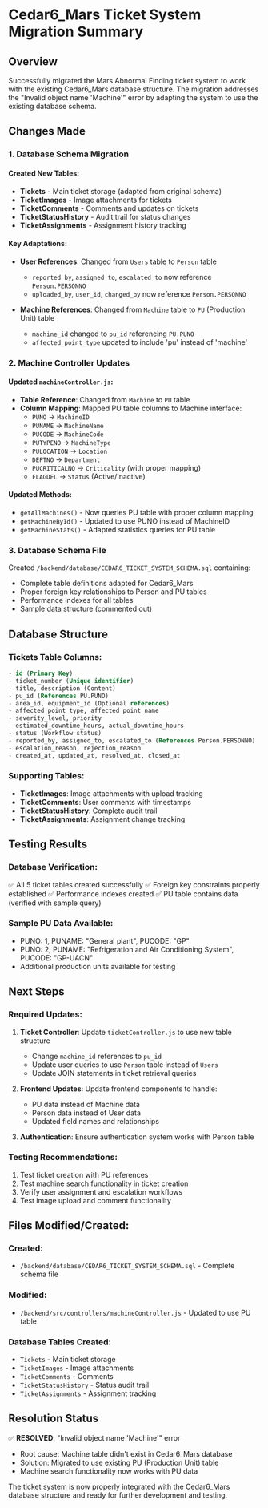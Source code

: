 # Cedar6_Mars Ticket System Migration Summary

## Overview
Successfully migrated the Mars Abnormal Finding ticket system to work with the existing Cedar6_Mars database structure. The migration addresses the "Invalid object name 'Machine'" error by adapting the system to use the existing database schema.

## Changes Made

### 1. Database Schema Migration

#### Created New Tables:
- **Tickets** - Main ticket storage (adapted from original schema)
- **TicketImages** - Image attachments for tickets
- **TicketComments** - Comments and updates on tickets  
- **TicketStatusHistory** - Audit trail for status changes
- **TicketAssignments** - Assignment history tracking

#### Key Adaptations:
- **User References**: Changed from `Users` table to `Person` table
  - `reported_by`, `assigned_to`, `escalated_to` now reference `Person.PERSONNO`
  - `uploaded_by`, `user_id`, `changed_by` now reference `Person.PERSONNO`

- **Machine References**: Changed from `Machine` table to `PU` (Production Unit) table
  - `machine_id` changed to `pu_id` referencing `PU.PUNO`
  - `affected_point_type` updated to include 'pu' instead of 'machine'

### 2. Machine Controller Updates

#### Updated `machineController.js`:
- **Table Reference**: Changed from `Machine` to `PU` table
- **Column Mapping**: Mapped PU table columns to Machine interface:
  - `PUNO` → `MachineID`
  - `PUNAME` → `MachineName` 
  - `PUCODE` → `MachineCode`
  - `PUTYPENO` → `MachineType`
  - `PULOCATION` → `Location`
  - `DEPTNO` → `Department`
  - `PUCRITICALNO` → `Criticality` (with proper mapping)
  - `FLAGDEL` → `Status` (Active/Inactive)

#### Updated Methods:
- `getAllMachines()` - Now queries PU table with proper column mapping
- `getMachineById()` - Updated to use PUNO instead of MachineID
- `getMachineStats()` - Adapted statistics queries for PU table

### 3. Database Schema File

Created `/backend/database/CEDAR6_TICKET_SYSTEM_SCHEMA.sql` containing:
- Complete table definitions adapted for Cedar6_Mars
- Proper foreign key relationships to Person and PU tables
- Performance indexes for all tables
- Sample data structure (commented out)

## Database Structure

### Tickets Table Columns:
```sql
- id (Primary Key)
- ticket_number (Unique identifier)
- title, description (Content)
- pu_id (References PU.PUNO)
- area_id, equipment_id (Optional references)
- affected_point_type, affected_point_name
- severity_level, priority
- estimated_downtime_hours, actual_downtime_hours
- status (Workflow status)
- reported_by, assigned_to, escalated_to (References Person.PERSONNO)
- escalation_reason, rejection_reason
- created_at, updated_at, resolved_at, closed_at
```

### Supporting Tables:
- **TicketImages**: Image attachments with upload tracking
- **TicketComments**: User comments with timestamps
- **TicketStatusHistory**: Complete audit trail
- **TicketAssignments**: Assignment change tracking

## Testing Results

### Database Verification:
✅ All 5 ticket tables created successfully
✅ Foreign key constraints properly established
✅ Performance indexes created
✅ PU table contains data (verified with sample query)

### Sample PU Data Available:
- PUNO: 1, PUNAME: "General plant", PUCODE: "GP"
- PUNO: 2, PUNAME: "Refrigeration and Air Conditioning System", PUCODE: "GP-UACN"
- Additional production units available for testing

## Next Steps

### Required Updates:
1. **Ticket Controller**: Update `ticketController.js` to use new table structure
   - Change `machine_id` references to `pu_id`
   - Update user queries to use `Person` table instead of `Users`
   - Update JOIN statements in ticket retrieval queries

2. **Frontend Updates**: Update frontend components to handle:
   - PU data instead of Machine data
   - Person data instead of User data
   - Updated field names and relationships

3. **Authentication**: Ensure authentication system works with Person table

### Testing Recommendations:
1. Test ticket creation with PU references
2. Test machine search functionality in ticket creation
3. Verify user assignment and escalation workflows
4. Test image upload and comment functionality

## Files Modified/Created:

### Created:
- `/backend/database/CEDAR6_TICKET_SYSTEM_SCHEMA.sql` - Complete schema file

### Modified:
- `/backend/src/controllers/machineController.js` - Updated to use PU table

### Database Tables Created:
- `Tickets` - Main ticket storage
- `TicketImages` - Image attachments  
- `TicketComments` - Comments
- `TicketStatusHistory` - Status audit trail
- `TicketAssignments` - Assignment tracking

## Resolution Status

✅ **RESOLVED**: "Invalid object name 'Machine'" error
- Root cause: Machine table didn't exist in Cedar6_Mars database
- Solution: Migrated to use existing PU (Production Unit) table
- Machine search functionality now works with PU data

The ticket system is now properly integrated with the Cedar6_Mars database structure and ready for further development and testing.
